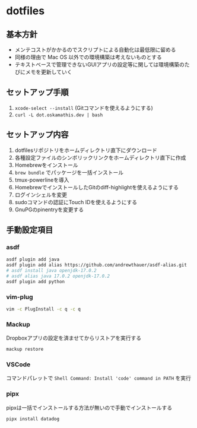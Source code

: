 # dotfiles

## 基本方針
* メンテコストがかかるのでスクリプトによる自動化は最低限に留める
* 同様の理由で Mac OS 以外での環境構築は考えないものとする
* テキストベースで管理できないGUIアプリの設定等に関しては環境構築のたびにメモを更新していく

## セットアップ手順
1. `xcode-select --install` (Gitコマンドを使えるようにする)
2. `curl -L dot.oskamathis.dev | bash`


## セットアップ内容
1. dotfilesリポジトリをホームディレクトリ直下にダウンロード
2. 各種設定ファイルのシンボリックリンクをホームディレクトリ直下に作成
3. Homebrewをインストール
4. `brew bundle` でパッケージを一括インストール
5. tmux-powerlineを導入
6. HomebrewでインストールしたGitのdiff-highlightを使えるようにする
7. ログインシェルを変更
8. sudoコマンドの認証にTouch IDを使えるようにする
9. GnuPGのpinentryを変更する


## 手動設定項目
### asdf
```sh
asdf plugin add java
asdf plugin add alias https://github.com/andrewthauer/asdf-alias.git
# asdf install java openjdk-17.0.2
# asdf alias java 17.0.2 openjdk-17.0.2
asdf plugin add python
```

### vim-plug
```sh
vim -c PlugInstall -c q -c q
```

### Mackup
Dropboxアプリの設定を済ませてからリストアを実行する
```sh
mackup restore
```

### VSCode
コマンドパレットで `Shell Command: Install 'code' command in PATH` を実行

### pipx
pipxは一括でインストールする方法が無いので手動でインストールする
```sh
pipx install datadog
```
